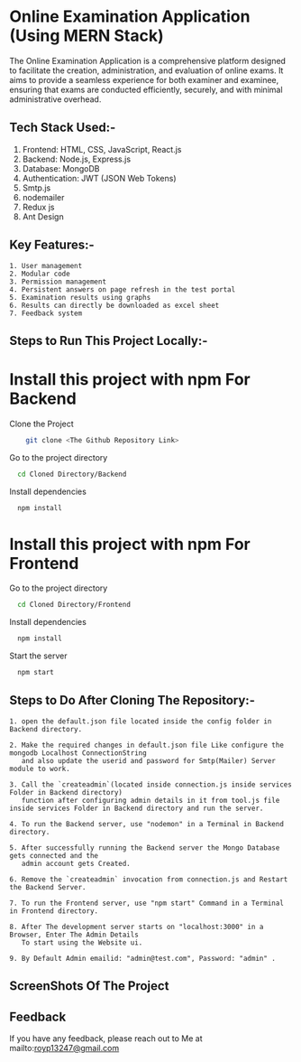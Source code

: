 # Online Examination Application (Using MERN Stack)

The Online Examination Application is a comprehensive platform designed to facilitate the creation, administration, and evaluation of online exams. It aims to provide a seamless experience for both examiner and examinee, ensuring that exams are conducted efficiently, securely, and with minimal administrative overhead.

## Tech Stack Used:-

1. Frontend: HTML, CSS, JavaScript, React.js
2. Backend: Node.js, Express.js
3. Database: MongoDB
4. Authentication: JWT (JSON Web Tokens)
5. Smtp.js
6. nodemailer
7. Redux js
8. Ant Design

## Key Features:-

	1. User management
    2. Modular code
    3. Permission management
    4. Persistent answers on page refresh in the test portal
    5. Examination results using graphs
    6. Results can directly be downloaded as excel sheet
    7. Feedback system

## Steps to Run This Project Locally:-

# Install this project with npm For Backend

Clone the Project

```bash
	git clone <The Github Repository Link>
```
Go to the project directory
 
```bash
  cd Cloned Directory/Backend
```
Install dependencies
  
```bash  
  npm install
```

# Install this project with npm For Frontend

Go to the project directory

```bash
  cd Cloned Directory/Frontend
```

Install dependencies

```bash
  npm install
```

Start the server

```bash
  npm start
```

## Steps to Do After Cloning The Repository:-
	
	1. open the default.json file located inside the config folder in Backend directory.
	
	2. Make the required changes in default.json file Like configure the mongodb Localhost ConnectionString 
	   and also update the userid and password for Smtp(Mailer) Server module to work.
	
	3. Call the `createadmin`(located inside connection.js inside services Folder in Backend directory)
	   function after configuring admin details in it from tool.js file inside services Folder in Backend directory and run the server.

	4. To run the Backend server, use "nodemon" in a Terminal in Backend directory.
	
	5. After successfully running the Backend server the Mongo Database gets connected and the 
	   admin account gets Created.
	   
	6. Remove the `createadmin` invocation from connection.js and Restart the Backend Server.
	   
	7. To run the Frontend server, use "npm start" Command in a Terminal in Frontend directory.
	
	8. After The development server starts on "localhost:3000" in a Browser, Enter The Admin Details
	   To start using the Website ui.
	
	9. By Default Admin emailid: "admin@test.com", Password: "admin" .

## ScreenShots Of The Project

## Feedback

If you have any feedback, please reach out to Me at mailto:royp13247@gmail.com
